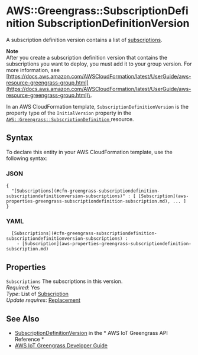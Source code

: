 # AWS::Greengrass::SubscriptionDefinition SubscriptionDefinitionVersion<a name="aws-properties-greengrass-subscriptiondefinition-subscriptiondefinitionversion"></a>

<a name="aws-properties-greengrass-subscriptiondefinition-subscriptiondefinitionversion-description"></a> A subscription definition version contains a list of [subscriptions](https://docs.aws.amazon.com/AWSCloudFormation/latest/UserGuide/aws-properties-greengrass-subscriptiondefinition-subscription)\.

**Note**  
After you create a subscription definition version that contains the subscriptions you want to deploy, you must add it to your group version\. For more information, see [https://docs.aws.amazon.com/AWSCloudFormation/latest/UserGuide/aws-resource-greengrass-group.html](https://docs.aws.amazon.com/AWSCloudFormation/latest/UserGuide/aws-resource-greengrass-group.html)\.

<a name="aws-properties-greengrass-subscriptiondefinition-subscriptiondefinitionversion-inheritance"></a> In an AWS CloudFormation template, `SubscriptionDefinitionVersion` is the property type of the `InitialVersion` property in the [ `AWS::Greengrass::SubscriptionDefinition` ](https://docs.aws.amazon.com/AWSCloudFormation/latest/UserGuide/aws-resource-greengrass-subscriptiondefinition.html) resource\.

## Syntax<a name="aws-properties-greengrass-subscriptiondefinition-subscriptiondefinitionversion-syntax"></a>

To declare this entity in your AWS CloudFormation template, use the following syntax:

### JSON<a name="aws-properties-greengrass-subscriptiondefinition-subscriptiondefinitionversion-syntax.json"></a>

```
{
  "[Subscriptions](#cfn-greengrass-subscriptiondefinition-subscriptiondefinitionversion-subscriptions)" : [ [Subscription](aws-properties-greengrass-subscriptiondefinition-subscription.md), ... ]
}
```

### YAML<a name="aws-properties-greengrass-subscriptiondefinition-subscriptiondefinitionversion-syntax.yaml"></a>

```
﻿  [Subscriptions](#cfn-greengrass-subscriptiondefinition-subscriptiondefinitionversion-subscriptions) : 
    - [Subscription](aws-properties-greengrass-subscriptiondefinition-subscription.md)
```

## Properties<a name="aws-properties-greengrass-subscriptiondefinition-subscriptiondefinitionversion-properties"></a>

`Subscriptions`  <a name="cfn-greengrass-subscriptiondefinition-subscriptiondefinitionversion-subscriptions"></a>
The subscriptions in this version\.  
*Required*: Yes  
*Type*: List of [Subscription](aws-properties-greengrass-subscriptiondefinition-subscription.md)  
*Update requires*: [Replacement](https://docs.aws.amazon.com/AWSCloudFormation/latest/UserGuide/using-cfn-updating-stacks-update-behaviors.html#update-replacement)

## See Also<a name="aws-properties-greengrass-subscriptiondefinition-subscriptiondefinitionversion--seealso"></a>
+  [SubscriptionDefinitionVersion](https://docs.aws.amazon.com/greengrass/latest/apireference/definitions-subscriptiondefinitionversion.html) in the * AWS IoT Greengrass API Reference * 
+  [AWS IoT Greengrass Developer Guide](https://docs.aws.amazon.com/greengrass/latest/developerguide/) 